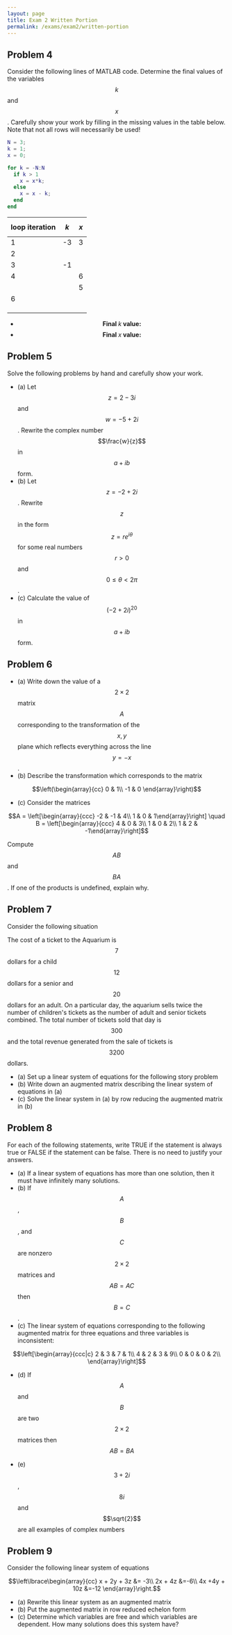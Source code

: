 ```yaml
---
layout: page
title: Exam 2 Written Portion
permalink: /exams/exam2/written-portion
---
```


## Problem 4
Consider the following lines of MATLAB code.  Determine the final values of the variables $$k$$ and $$x$$.  Carefully show your work by filling in the missing values in the table below.  Note that not all rows will necessarily be used!

```Matlab
N = 3;
k = 1;
x = 0;

for k = -N:N
  if k > 1
    x = x*k;
  else
    x = x - k;
  end
end
```

| loop iteration | $$k$$ | $$x$$ |
| -------------- | ----- | ----- |
|        1       |  -3   |   3   |
|        2       |       |       |
|        3       |  -1   |       |
|        4       |       |   6   |
|                |       |   5   |
|        6       |       |       |
|                |       |       |
|                |       |       |
|                |       |       |


* $$\textbf{Final $k$ value:}$$
* $$\textbf{Final $x$ value:}$$

## Problem 5

Solve the following problems by hand and carefully show your work.

* (a) Let $$z=2-3i$$ and $$w=-5+2i$$.  Rewrite the complex number $$\frac{w}{z}$$ in $$a+ib$$ form.
* (b) Let $$z = -2 + 2i$$.  Rewrite $$z$$ in the form $$z = re^{i\theta}$$ for some real numbers $$r>0$$ and $$0\leq \theta < 2\pi$$.
* (c) Calculate the value of $$(-2+2i)^{20}$$ in $$a + ib$$ form.

## Problem 6

* (a) Write down the value of a $$2\times 2$$ matrix $$A$$ corresponding to the transformation of the $$x,y$$ plane which reflects everything across the line $$y=-x$$.
* (b) Describe the transformation which corresponds to the matrix

$$\left(\begin{array}{cc}
 0 &  1\\
-1 &  0
\end{array}\right)$$

* (c) Consider the matrices

$$A = \left[\begin{array}{ccc} -2 & -1 & 4\\ 1 & 0 & 1\end{array}\right]
\quad
B = \left[\begin{array}{ccc} 4 & 0 & 3\\ 1 & 0 & 2\\ 1 & 2 & -1\end{array}\right]$$

Compute $$AB$$ and $$BA$$.  If one of the products is undefined, explain why.

## Problem 7

Consider the following situation

The cost of a ticket to the Aquarium is $$7$$ dollars for a child $$12$$ dollars for a senior and $$20$$ dollars for an adult.
On a particular day, the aquarium sells twice the number of children's tickets as the number of adult and senior tickets combined.
The total number of tickets sold that day is $$300$$ and the total revenue generated from the sale of tickets is $$3200$$ dollars.


* (a) Set up a linear system of equations for the following story problem
* (b) Write down an augmented matrix describing the linear system of equations in (a)
* (c) Solve the linear system in (a) by row reducing the augmented matrix in (b)

## Problem 8

For each of the following statements, write TRUE if the statement is always true or FALSE if the statement can be false.
There is no need to justify your answers.

* (a) If a linear system of equations has more than one solution, then it must have infinitely many solutions.
* (b) If $$A$$, $$B$$, and $$C$$ are nonzero $$2\times 2$$ matrices and $$AB = AC$$ then $$B=C$$.
* (c) The linear system of equations corresponding to the following augmented matrix for three equations and three variables is inconsistent:

$$\left[\begin{array}{ccc|c}
2 & 3 & 7 & 1\\
4 & 2 & 3 & 9\\
0 & 0 & 0 & 2\\
\end{array}\right]$$

* (d) If $$A$$ and $$B$$ are two $$2\times 2$$ matrices then $$AB = BA$$

* (e) $$3+2i$$, $$8i$$ and $$\sqrt{2}$$ are all examples of complex numbers

## Problem 9

Consider the following linear system of equations

$$\left\lbrace\begin{array}{cc}
x + 2y + 3z &= -3\\
2x + 4z     &=-6\\
4x +4y +  10z     &=-12
\end{array}\right.$$

* (a) Rewrite this linear system as an augmented matrix
* (b) Put the augmented matrix in row reduced echelon form
* (c) Determine which variables are free and which variables are dependent.  How many solutions does this system have?


